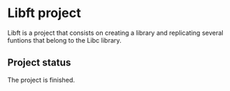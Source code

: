 # Libft project

Libft is a project that consists on creating a library and replicating several funtions that belong to the Libc library.

## Project status

The project is finished.

